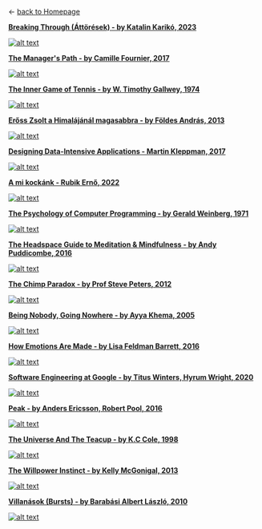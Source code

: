 &leftarrow; [back to Homepage](../index.md)

**[Breaking Through (Áttörések) - by Katalin Karikó, 2023](kariko.md)**

[![alt text](kariko.jpg "Cover")](kariko.html)

**[The Manager's Path - by Camille Fournier, 2017](manager_path.md)**

[![alt text](manager_path.jpg "Cover")](manager_path.html)

**[The Inner Game of Tennis - by W. Timothy Gallwey, 1974](inner_game.md)**

[![alt text](inner_game_.png "Cover")](inner_game.html)

**[Erőss Zsolt a Himalájánál magasabbra - by Földes András, 2013](eross_zsolt.md)**

[![alt text](eross_zsolt.jpg "Cover")](eross_zsolt.html)

**[Designing Data-Intensive Applications - Martin Kleppman, 2017](ddia.md)**

[![alt text](ddia.png "Cover")](ddia.html)

**[A mi kockánk - Rubik Ernő, 2022](cubed.md)**

[![alt text](cubed.jpg "Cover")](cubed.html)

**[The Psychology of Computer Programming - by Gerald Weinberg, 1971](psychology_programming.md)**

[![alt text](psychology_programming.jpg "Cover")](psychology_programming.html)

**[The Headspace Guide to Meditation & Mindfulness - by Andy Puddicombe, 2016](headspace.md)**

[![alt text](headspace.jpg "Cover")](headspace.html)

**[The Chimp Paradox - by Prof Steve Peters, 2012](chimp_paradox.md)**

[![alt text](chimp_paradox.jpg "Cover")](chimp_paradox.html)

**[Being Nobody, Going Nowhere - by Ayya Khema, 2005](beingnobody.md)**

[![alt text](beingnobody.jpg "Cover")](beingnobody.html)

**[How Emotions Are Made - by Lisa Feldman Barrett, 2016](how_emotions_are_made.md)**

[![alt text](how_emotions_are_made.jpg "Cover")](how_emotions_are_made.html)

**[Software Engineering at Google - by Titus Winters, Hyrum Wright, 2020](software_eng_at_google.md)**

[![alt text](software_eng_at_google.jpg "Cover")](software_eng_at_google.html)

**[Peak - by Anders Ericsson, Robert Pool, 2016](peak.md)**

[![alt text](peak.jpg "Cover")](peak.html)

**[The Universe And The Teacup - by K.C Cole, 1998](the_universe_and_the_teacup.md)**

[![alt text](the_universe_and_the_teacup.jpg "Cover")](the_universe_and_the_teacup.html)

**[The Willpower Instinct - by Kelly McGonigal, 2013](the_willpower_instinct.md)**

[![alt text](the_willpower_instinct.jpg "Cover")](the_willpower_instinct.html)

**[Villanások (Bursts) - by Barabási Albert László, 2010](villanasok.md)**

[![alt text](villanasok.jpg "Cover")](villanasok.html)
